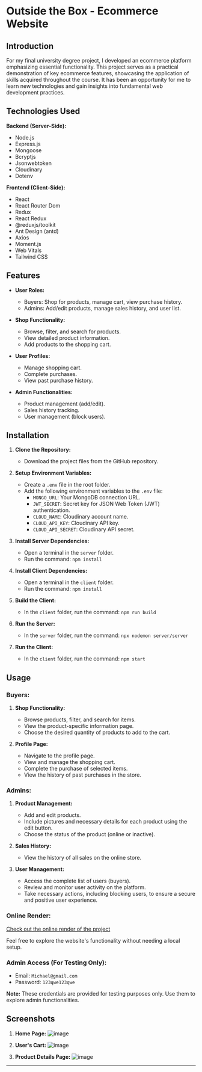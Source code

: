 # Outside the Box - Ecommerce Website

## Introduction

For my final university degree project, I developed an ecommerce 
platform emphasizing essential functionality. This project serves 
as a practical demonstration of key ecommerce features, showcasing 
the application of skills acquired throughout the course. It has 
been an opportunity for me to learn new technologies and gain insights 
into fundamental web development practices.

## Technologies Used

**Backend (Server-Side):**
- Node.js
- Express.js
- Mongoose
- Bcryptjs
- Jsonwebtoken
- Cloudinary
- Dotenv

**Frontend (Client-Side):**
- React
- React Router Dom
- Redux
- React Redux
- @reduxjs/toolkit
- Ant Design (antd)
- Axios
- Moment.js
- Web Vitals
- Tailwind CSS

## Features

- **User Roles:**
  - Buyers: Shop for products, manage cart, view purchase history.
  - Admins: Add/edit products, manage sales history, and user list.

- **Shop Functionality:**
  - Browse, filter, and search for products.
  - View detailed product information.
  - Add products to the shopping cart.

- **User Profiles:**
  - Manage shopping cart.
  - Complete purchases.
  - View past purchase history.

- **Admin Functionalities:**
  - Product management (add/edit).
  - Sales history tracking.
  - User management (block users).


## Installation

1. **Clone the Repository:**
   - Download the project files from the GitHub repository.

2. **Setup Environment Variables:**
   - Create a `.env` file in the root folder.
   - Add the following environment variables to the `.env` file:
     - `MONGO_URL`: Your MongoDB connection URL.
     - `JWT_SECRET`: Secret key for JSON Web Token (JWT) authentication.
     - `CLOUD_NAME`: Cloudinary account name.
     - `CLOUD_API_KEY`: Cloudinary API key.
     - `CLOUD_API_SECRET`: Cloudinary API secret.

3. **Install Server Dependencies:**
   - Open a terminal in the `server` folder.
   - Run the command: `npm install`

4. **Install Client Dependencies:**
   - Open a terminal in the `client` folder.
   - Run the command: `npm install`

5. **Build the Client:**
   - In the `client` folder, run the command: `npm run build`

6. **Run the Server:**
   - In the `server` folder, run the command: `npx nodemon server/server`

7. **Run the Client:**
   - In the `client` folder, run the command: `npm start`

## Usage

### Buyers:

1. **Shop Functionality:**
   - Browse products, filter, and search for items.
   - View the product-specific information page.
   - Choose the desired quantity of products to add to the cart.

2. **Profile Page:**
   - Navigate to the profile page.
   - View and manage the shopping cart.
   - Complete the purchase of selected items.
   - View the history of past purchases in the store.

### Admins:

1. **Product Management:**
   - Add and edit products.
   - Include pictures and necessary details for each product using the edit button.
   - Choose the status of the product (online or inactive).

2. **Sales History:**
   - View the history of all sales on the online store.

3. **User Management:**
   - Access the complete list of users (buyers).
   - Review and monitor user activity on the platform.
   - Take necessary actions, including blocking users, to ensure a secure and positive user experience.
     

### Online Render:
[Check out the online render of the project](https://ecommerce-website-7ps9.onrender.com)

Feel free to explore the website's functionality without needing a local setup.

### Admin Access (For Testing Only):
- Email: `Michael@gmail.com`
- Password: `123qwe123qwe`

**Note:** These credentials are provided for testing purposes only. Use them to explore admin functionalities. 

## Screenshots

1. **Home Page:**
   ![image](https://github.com/Omri-Ma/Ecommerce-Website/assets/60123518/bcc21bce-90b1-4be4-a2a8-e29575391c53)

2. **User's Cart:**
   ![image](https://github.com/Omri-Ma/Ecommerce-Website/assets/60123518/e34f94fc-51ff-4f3e-9bef-7d3a6af351e7)

3. **Product Details Page:**
   ![image](https://github.com/Omri-Ma/Ecommerce-Website/assets/60123518/cfd4345e-af49-40dc-89b4-f3636f3003e2)



---
